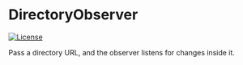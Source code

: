 # DirectoryObserver
[![License](https://img.shields.io/github/license/ravitripathi/DirectoryObserver)](https://raw.githubusercontent.com/ravitripathi/DirectoryObserver/master/LICENSE)

Pass a directory URL, and the observer listens for changes inside it. 


